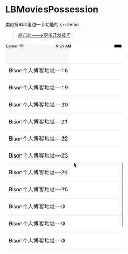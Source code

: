# LBMoviesPossession
类似折800里边一个功能的 小-Demo

> [点击此--->更多开发技巧](http://allluckly.cf/) <br>


![(LBMoviesPossession)](https://github.com/AllLuckly/LBMoviesPossession/blob/master/Move.gif?raw=true)
